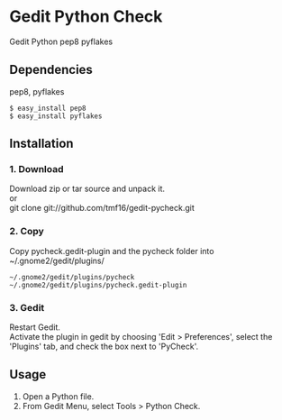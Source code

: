 Gedit Python Check
==================
Gedit Python pep8 pyflakes

Dependencies
------------
pep8, pyflakes

    $ easy_install pep8
    $ easy_install pyflakes

Installation
------------

### 1. Download
Download zip or tar source and unpack it.  
or  
git clone git://github.com/tmf16/gedit-pycheck.git  

### 2. Copy
Copy pycheck.gedit-plugin and the pycheck folder into ~/.gnome2/gedit/plugins/

    ~/.gnome2/gedit/plugins/pycheck
    ~/.gnome2/gedit/plugins/pycheck.gedit-plugin

### 3. Gedit
Restart Gedit.  
Activate the plugin in gedit by choosing 'Edit > Preferences', select the 'Plugins' tab, and check the box next to 'PyCheck'.

Usage
-----
1. Open a Python file.
2. From Gedit Menu, select Tools > Python Check.
